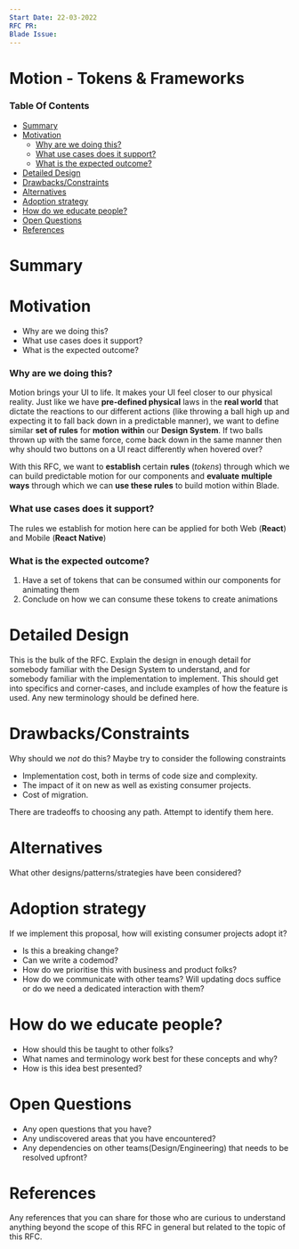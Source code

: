 ```yaml
---
Start Date: 22-03-2022
RFC PR:
Blade Issue:
---
```


# Motion - Tokens & Frameworks <!-- omit in toc -->

### Table Of Contents <!-- omit in toc -->
- [Summary](#summary)
- [Motivation](#motivation)
    - [Why are we doing this?](#why-are-we-doing-this)
    - [What use cases does it support?](#what-use-cases-does-it-support)
    - [What is the expected outcome?](#what-is-the-expected-outcome)
- [Detailed Design](#detailed-design)
- [Drawbacks/Constraints](#drawbacksconstraints)
- [Alternatives](#alternatives)
- [Adoption strategy](#adoption-strategy)
- [How do we educate people?](#how-do-we-educate-people)
- [Open Questions](#open-questions)
- [References](#references)

# Summary


# Motivation
- Why are we doing this?
- What use cases does it support?
- What is the expected outcome?

### Why are we doing this?
Motion brings your UI to life. It makes your UI feel closer to our physical reality. Just like we have **pre-defined physical** laws in the **real world** that dictate the reactions to our different actions (like throwing a ball high up and expecting it to fall back down in a predictable manner), we want to define similar **set of rules** for **motion** **within** our **Design System**. If two balls thrown up with the same force, come back down in the same manner then why should two buttons on a UI react differently when hovered over?

With this RFC, we want to **establish** certain **rules** (*tokens*) through which we can build predictable motion for our components and **evaluate** **multiple ways** through which we can **use these rules** to build motion within Blade.

### What use cases does it support?
The rules we establish for motion here can be applied for both Web (**React**) and Mobile (**React Native**) 

### What is the expected outcome?
1. Have a set of tokens that can be consumed within our components for animating them
2. Conclude on how we can consume these tokens to create animations


# Detailed Design
This is the bulk of the RFC. Explain the design in enough detail for somebody familiar with the Design System to understand, and for somebody familiar with the implementation to implement. This should get into specifics and corner-cases, and include examples of how the feature is used. Any new terminology should be defined here.

# Drawbacks/Constraints
Why should we *not* do this? Maybe try to consider the following constraints
- Implementation cost, both in terms of code size and complexity.
- The impact of it on new as well as existing consumer projects.
- Cost of migration.

There are tradeoffs to choosing any path. Attempt to identify them here.

# Alternatives
What other designs/patterns/strategies have been considered?

# Adoption strategy
If we implement this proposal, how will existing consumer projects adopt it? 
- Is this a breaking change? 
- Can we write a codemod?
- How do we prioritise this with business and product folks?
- How do we communicate with other teams? Will updating docs suffice or do we need a dedicated interaction with them?

# How do we educate people?
- How should this be taught to other folks?
- What names and terminology work best for these concepts and why? 
- How is this idea best presented?

# Open Questions
- Any open questions that you have?
- Any undiscovered areas that you have encountered?
- Any dependencies on other teams(Design/Engineering) that needs to be resolved upfront?

# References
Any references that you can share for those who are curious to understand anything beyond the scope of this RFC in general but related to the topic of this RFC.

